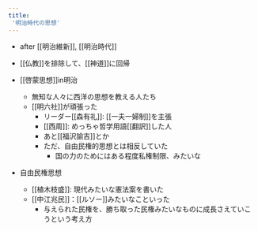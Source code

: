 ```yaml
---
title:
 '明治時代の思想'
---
```


- after [[明治維新]], [[明治時代]]

- [[仏教]]を排除して、[[神道]]に回帰

- [[啓蒙思想]]in明治
    - 無知な人々に西洋の思想を教える人たち
    - [[明六社]]が頑張った
        - リーダー[[森有礼]]: [[一夫一婦制]]を主張
        - [[西周]]: めっちゃ哲学用語[[翻訳]]した人
        - あと[[福沢諭吉]]とか
        - ただ、自由民権的思想とは相反していた
            - 国の力のためにはある程度私権制限、みたいな

- 自由民権思想
    - [[植木枝盛]]: 現代みたいな憲法案を書いた
    - [[中江兆民]]：[[ルソー]]みたいなこといった
        - 与えられた民権を、勝ち取った民権みたいなものに成長さえていこうという考え方
